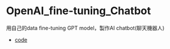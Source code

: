 # OpenAI_fine-tuning_Chatbot
用自己的data fine-tuning GPT model，製作AI chatbot(聊天機器人)
- [code](https://github.com/willy0222/OpenAI_fine-tuning_Chatbot/blob/main/OpenAI_fine-tuning_chatbot.ipynb)

